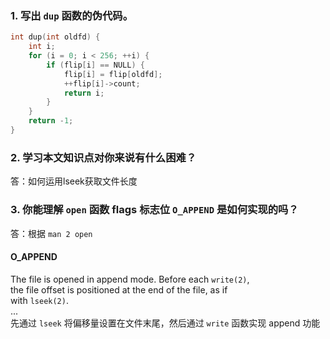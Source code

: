 ### 1. 写出 `dup` 函数的伪代码。

```c
int dup(int oldfd) {
    int i;
    for (i = 0; i < 256; ++i) {
        if (flip[i] == NULL) {
            flip[i] = flip[oldfd];
            ++flip[i]->count;
            return i;
        }
    }
    return -1;
}
```

### 2. 学习本文知识点对你来说有什么困难？

答：如何运用lseek获取文件长度

### 3. 你能理解 `open` 函数 flags 标志位 `O_APPEND` 是如何实现的吗？

答：根据 `man 2 open`   
#### O_APPEND ####
The  file  is opened in append mode.  Before each `write(2)`,  
the file offset is positioned at the end of the file, as if  
with `lseek(2)`.  
...  
先通过 `lseek` 将偏移量设置在文件末尾，然后通过 `write` 函数实现 append 功能
